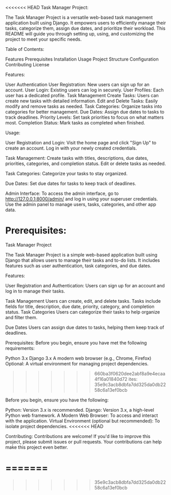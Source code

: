 <<<<<<< HEAD
Task Manager Project:

The Task Manager Project is a versatile web-based task management application built using Django. It empowers users to efficiently manage their tasks, categorize them, assign due dates, and prioritize their workload. This README will guide you through setting up, using, and customizing the project to meet your specific needs.


Table of Contents:

Features
Prerequisites
Installation
Usage
Project Structure
Configuration
Contributing
License


Features:

User Authentication
User Registration: New users can sign up for an account.
User Login: Existing users can log in securely.
User Profiles: Each user has a dedicated profile.
Task Management
Create Tasks: Users can create new tasks with detailed information.
Edit and Delete Tasks: Easily modify and remove tasks as needed.
Task Categories: Organize tasks into categories for better management.
Due Dates: Assign due dates to tasks to track deadlines.
Priority Levels: Set task priorities to focus on what matters most.
Completion Status: Mark tasks as completed when finished.

Usage:

User Registration and Login:
Visit the home page and click "Sign Up" to create an account.
Log in with your newly created credentials.

Task Management:
Create tasks with titles, descriptions, due dates, priorities, categories, and completion status.
Edit or delete tasks as needed.

Task Categories:
Categorize your tasks to stay organized.

Due Dates:
Set due dates for tasks to keep track of deadlines.

Admin Interface:
To access the admin interface, go to http://127.0.0.1:8000/admin/ and log in using your superuser credentials.
Use the admin panel to manage users, tasks, categories, and other app data.



Prerequisites:
=======
Task Manager Project


The Task Manager Project is a simple web-based application built using Django that allows users to manage their tasks and to-do lists. It includes features such as user authentication, task categories, and due dates.

Features:

User Registration and Authentication:
Users can sign up for an account and log in to manage their tasks.

Task Management
Users can create, edit, and delete tasks.
Tasks include fields for title, description, due date, priority, category, and completion status.
Task Categories
Users can categorize their tasks to help organize and filter them.

Due Dates
Users can assign due dates to tasks, helping them keep track of deadlines.


Prerequisites:
Before you begin, ensure you have met the following requirements:

Python 3.x
Django 3.x
A modern web browser (e.g., Chrome, Firefox)
Optional: A virtual environment for managing project dependencies.
>>>>>>> 660ba3f0620dee2abf8a9e4ecaa4f16a01840d72
ites:
>>>>>>> 35e9c3acb8dbfa7dd325da0db2258c6a13ef0bcb

Before you begin, ensure you have the following:

Python: Version 3.x is recommended.
Django: Version 3.x, a high-level Python web framework.
A Modern Web Browser: To access and interact with the application.
Virtual Environment (optional but recommended): To isolate project dependencies.
<<<<<<< HEAD


Contributing:
Contributions are welcome! If you'd like to improve this project, please submit issues or pull requests. Your contributions can help make this project even better.

=======
=======
>>>>>>> 35e9c3acb8dbfa7dd325da0db2258c6a13ef0bcb
